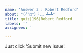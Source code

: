 ```yaml
---
name: 'Answer 3 : Robert Redford'
about: "(╯°□°）╯︵ ┻━┻"
title: quiz|196|Robert Redford
labels: ''
assignees: ''

---
```


Just click 'Submit new issue'.
